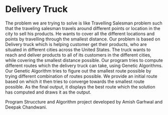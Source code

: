 # Delivery Truck

The problem we are trying to solve is like Travelling Salesman problem such that the traveling salesman travels around different points or location in the city to sell his products. He wants to cover all the different locations and points by travelling through the smallest distance.
Our problem is based on Delivery truck which is helping customer get their products, who are situated in different cities across the United States. The truck wants to reach and deliver products to all of its customers in the different cities, while covering the smallest distance possible.
Our program tries to compute different routes which the delivery truck can take, using Genetic Algorithms. Our Genetic Algorithm tries to figure out the smallest route possible by trying different combination of routes possible. We provide an initial route based on which it then tries to converge towards the smallest route possible. As the final output, it displays the best route which the solution has computed and draws it as the output. 


Program Struccture and Algorithm project developed by Amish Garhwal and Deepak Chandwani.
